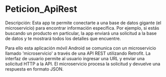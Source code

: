# Peticion_ApiRest
Descripción:
Esta app te permite conectarte a una base de datos gigante (el microservicio) para encontrar información específica. Por ejemplo, si estás buscando un producto en particular, la app enviará una solicitud a la base de datos y te mostrará todos los detalles que encuentre.

Para ello esta aplicación móvil Android se comunica con un microservicio llamado 'microservicio' a través de una API REST utilizando Retrofit. La interfaz de usuario permite al usuario ingresar una URL y enviar una solicitud HTTP a la API. El microservicio procesa la solicitud y devuelve una respuesta en formato JSON.
